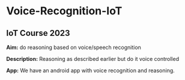 # Voice-Recognition-IoT
## IoT Course 2023

**Aim:** do reasoning based on voice/speech recognition

**Description:** Reasoning as described earlier but do it voice controlled

**App:** We have an android app with voice recognition and reasoning.